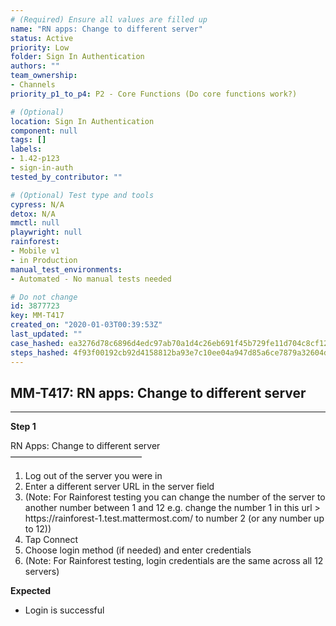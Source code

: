 ```yaml
---
# (Required) Ensure all values are filled up
name: "RN apps: Change to different server"
status: Active
priority: Low
folder: Sign In Authentication
authors: ""
team_ownership: 
- Channels
priority_p1_to_p4: P2 - Core Functions (Do core functions work?)

# (Optional)
location: Sign In Authentication
component: null
tags: []
labels: 
- 1.42-p123
- sign-in-auth
tested_by_contributor: ""

# (Optional) Test type and tools
cypress: N/A
detox: N/A
mmctl: null
playwright: null
rainforest: 
- Mobile v1
- in Production
manual_test_environments: 
- Automated - No manual tests needed

# Do not change
id: 3877723
key: MM-T417
created_on: "2020-01-03T00:39:53Z"
last_updated: ""
case_hashed: ea3276d78c6896d4edc97ab70a1d4c26eb691f45b729fe11d704c8cf12c97e26fa497869d9fb5285c7519e5cc1585717
steps_hashed: 4f93f00192cb92d4158812ba93e7c10ee04a947d85a6ce7879a32604d29117c8caa24599e9447263658e89a9b60f84ca
---
```


<!-- (Auto-generated) Based on frontmatter's "key" and "name" -->

## MM-T417: RN apps: Change to different server

---

**Step 1**

RN Apps: Change to different server\
––––––––––––––––––––––––––––––

1. Log out of the server you were in
2. Enter a different server URL in the server field
3. (Note: For Rainforest testing you can change the number of the server to another number between 1 and 12 e.g. change the number 1 in this url > https\://rainforest-1.test.mattermost.com/ to number 2 (or any number up to 12))
4. Tap Connect
5. Choose login method (if needed) and enter credentials
6. (Note: For Rainforest testing, login credentials are the same across all 12 servers)

**Expected**

- Login is successful
